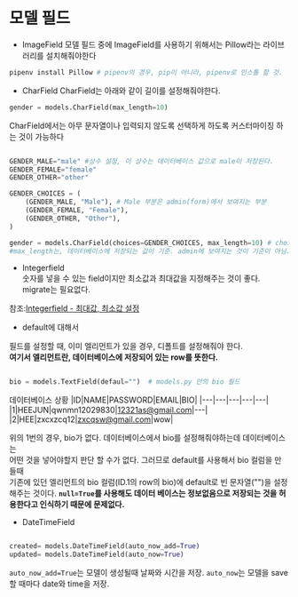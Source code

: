 # 모델 필드

- ImageField
  모델 필드 중에 ImageField를 사용하기 위해서는 Pillow라는 라이브러리를 설치해줘야한다

```python
pipenv install Pillow # pipenv의 경우, pip이 아니라, pipenv로 인스톨 할 것.
```

- CharField
  CharField는 아래와 같이 길이를 설정해줘야한다.

```python
gender = models.CharField(max_length=10)
```

CharField에서는 아무 문자열이나 입력되지 않도록 선택하게 하도록 커스터마이징 하는 것이 가능하다

```python

GENDER_MALE="male" #상수 설정, 이 상수는 데이터베이스 값으로 male이 저장된다.
GENDER_FEMALE="female"
GENDER_OTHER="other"

GENDER_CHOICES = (
    (GENDER_MALE, "Male"), # Male 부분은 admin(form)에서 보여지는 부분
    (GENDER_FEMALE, "Female"),
    (GENDER_OTHER, "Other"),
)

gender = models.CharField(choices=GENDER_CHOICES, max_length=10) # choices로 GENDER_CHOICES를 사용한다. 이부분은 makemigrations를 할 필요없음. form에만 영향을 주고, 데이터베이스에는 영향이 없음.
#max_length는, 데이터베이스에 저장되는 값이 기준. admin에 보여지는 것이 기준이 아님. 즉, Male이 아니라 male이라는 4글자가 허용범위에 들어가는지로 판단한다.

```

- Integerfield  
숫자를 넣을 수 있는 field이지만 최소값과 최대값을 지정해주는 것이 좋다.  
migrate는 필요없다.  

참조:[Integerfield - 최대값, 최소값 설정](https://enfanthoon.tistory.com/180)


- default에 대해서

필드를 설정할 때, 이미 엘리먼트가 있을 경우,
디폴트를 설정해줘야 한다.  
**여기서 엘리먼트란, 데이터베이스에 저장되어 있는 row를 뜻한다.**

```python

bio = models.TextField(defaul="")  # models.py 안의 bio 필드

```

데이터베이스 상황
|ID|NAME|PASSWORD|EMAIL|BIO|
|---|---|---|---|---|
|1|HEEJUN|qwnmn12029830|12321as@gmail.com|---|
|2|HEE|zxcxzcq12|zxcqsw@gmail.com|wow|

위의 1번의 경우, bio가 없다. 데이터베이스에서 bio를 설정해줘야하는데 데이터베이스는  
어떤 것을 넣어야할지 판단 할 수가 없다. 그러므로 default를 사용해서 bio 컬럼을 만들때  
기존에 있던 엘리먼트의 bio 컬럼(ID.1의 row의 bio)에 default로 빈 문자열("")을 설정해주는 것이다.
**`null=True`를 사용해도 데이터 베이스는 정보없음으로 저장되는 것을 허용한다고 인식하기 때문에 문제없다.**

- DateTimeField

```python

created= models.DateTimeField(auto_now_add=True)
updated= models.DateTimeField(auto_now=True)

```

`auto_now_add=True`는 모델이 생성될때 날짜와 시간을 저장.
`auto_now`는 모델을 save할 때마다 date와 time을 저장.
